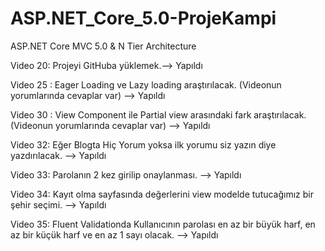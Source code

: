 # ASP.NET_Core_5.0-ProjeKampi
ASP.NET Core MVC 5.0 &amp; N Tier Architecture

Video 20: Projeyi GitHuba yüklemek.--> Yapıldı

Video 25 : Eager Loading ve Lazy loading araştırılacak.
(Videonun yorumlarında cevaplar var) --> Yapıldı

Video 30 : View Component ile Partial view arasındaki fark araştırılacak.(Videonun yorumlarında cevaplar var) --> Yapıldı

Video 32: Eğer Blogta Hiç Yorum yoksa ilk yorumu siz yazın diye yazdırılacak. --> Yapıldı

Video 33: Parolanın 2 kez girilip onaylanması. --> Yapıldı

Video 34: Kayıt olma sayfasında değerlerini view modelde tutucağımız bir şehir seçimi. --> Yapıldı

Video 35: Fluent Validationda Kullanıcının parolası en az bir büyük harf, en az bir küçük harf ve en az 1 sayı olacak. --> Yapıldı
